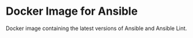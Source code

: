 
# Docker Image for Ansible

Docker image containing the latest versions of Ansible and Ansible Lint.
